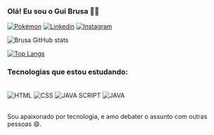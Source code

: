 
### Olá! Eu sou o Gui Brusa 👋🏿

[![Pokémon](https://img.shields.io/website?label=PokémonSearch&style=for-the-badge&url=http://pokemonsearch.42web.io/?i=1)](http://pokemonsearch.42web.io/?i=1)
[![Linkedin](https://img.shields.io/badge/LinkedIn-0077B5?style=for-the-badge&logo=linkedin&logoColor=whit)](https://www.linkedin.com/in/guilherme-brusarosco-franco-4509a71b0/)
[![Instagram](https://img.shields.io/badge/Instagram-E4405F?style=for-the-badge&logo=instagram&logoColor=white)](https://www.instagram.com/brusaguii/)

![Brusa GitHub stats](https://github-readme-stats.vercel.app/api?username=Brusarosco&show_icons=true&theme=onedark)

[![Top Langs](https://github-readme-stats.vercel.app/api/top-langs/?username=Brusarosco&layout=compact)](https://github.com/anuraghazra/github-readme-stats)

### Tecnologias que estou estudando:

<div style="display: inline_block"><br/>
    <img align="center" alt="HTML" src="https://img.shields.io/badge/HTML-239120?style=for-the-badge&logo=html5&logoColor=white" />
    <img align="center" alt="CSS" src="https://img.shields.io/badge/CSS-239120?&style=for-the-badge&logo=css3&logoColor=white" />
    <img align="center" alt="JAVA SCRIPT" src="https://img.shields.io/badge/JavaScript-F7DF1E?style=for-the-badge&logo=javascript&logoColor=black" />
    <img align="center" alt="JAVA" src="https://img.shields.io/badge/Java-ED8B00?style=for-the-badge&logo=java&logoColor=white" />
</div>  </br>

Sou apaixonado por tecnologia, e amo debater o assunto com outras pessoas 😄.

